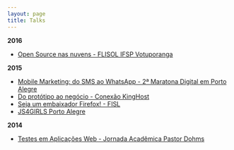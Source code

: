 ```yaml
---
layout: page
title: Talks
---
```


<p><strong>2016</strong></p>
<ul>
<li><a href="http://pt.slideshare.net/cynthiazanoni/open-source-nas-nuvens-flisol-ifsp-votuporanga-60990424" target="_blank">Open Source nas nuvens - FLISOL IFSP Votuporanga
</a></li>
</ul>

<p><strong>2015</strong></p>
<ul>
<li><a href="http://pt.slideshare.net/cynthiazanoni/planejamento-em-mobile-marketing-do-sms-ao-whatsapp" target="_blank">Mobile Marketing: do SMS ao WhatsApp - 2ª Maratona Digital em Porto Alegre</a></li>
<li><a href="http://pt.slideshare.net/cynthiazanoni/do-prottipo-ao-negcio" target="_blank">Do protótipo ao negócio - Conexão KingHost</a></li>
<li><a href="http://pt.slideshare.net/cynthiazanoni/seja-um-embaixador-firefox" target="_blank">Seja um embaixador Firefox! - FISL</a></li>
<li><a href="http://pt.slideshare.net/cynthiazanoni/js4-girls-captulo-porto-alegre" target="_blank">JS4GIRLS Porto Alegre</a></li>
</ul>

<p><strong>2014</strong></p>
<ul>
<li><a href="http://pt.slideshare.net/cynthiazanoni/testes-em-aplicaes-web" target="_blank">Testes em Aplicações Web - Jornada Acadêmica Pastor Dohms</a></li>
</ul>
